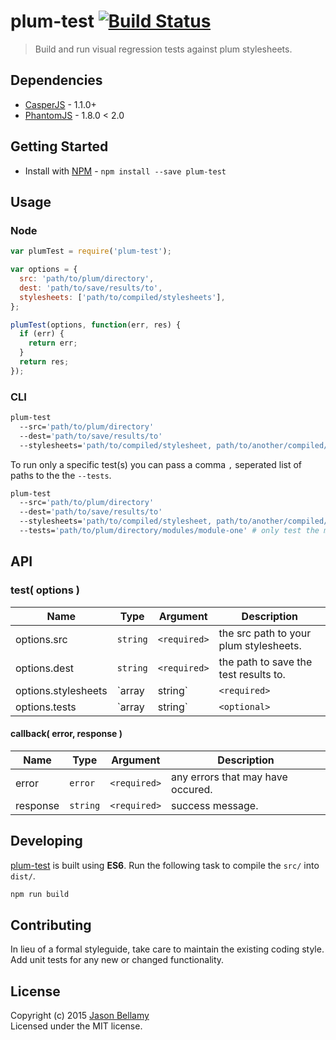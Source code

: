 # plum-test [![Build Status](https://travis-ci.org/plum-css/plum-test.png?branch=master)](https://travis-ci.org/plum-css/plum-test)

> Build and run visual regression tests against plum stylesheets.


## Dependencies
- [CasperJS](http://casperjs.org/) - 1.1.0+
- [PhantomJS](http://phantomjs.org/) - 1.8.0 < 2.0


## Getting Started

- Install with [NPM](https://www.npmjs.org/) - `npm install --save plum-test`


## Usage

### Node

```javascript
var plumTest = require('plum-test');

var options = {
  src: 'path/to/plum/directory',
  dest: 'path/to/save/results/to',
  stylesheets: ['path/to/compiled/stylesheets'],
};

plumTest(options, function(err, res) {
  if (err) {
    return err;
  }
  return res;
});
```

### CLI

```bash
plum-test
  --src='path/to/plum/directory'
  --dest='path/to/save/results/to'
  --stylesheets='path/to/compiled/stylesheet, path/to/another/compiled/stylesheet'
```

To run only a specific test(s) you can pass a comma `,` seperated list of paths to the the `--tests`.

```bash
plum-test
  --src='path/to/plum/directory'
  --dest='path/to/save/results/to'
  --stylesheets='path/to/compiled/stylesheet, path/to/another/compiled/stylesheet'
  --tests='path/to/plum/directory/modules/module-one' # only test the module-one module.
```

## API

### test( options )

Name                | Type            | Argument     | Description
--------------------|-----------------|--------------|------------
options.src         | `string`        | `<required>` | the src path to your plum stylesheets.
options.dest        | `string`        | `<required>` | the path to save the test results to.
options.stylesheets | `array|string`  | `<required>` | the paths to your compiled css stylesheets.
options.tests       | `array|string`  | `<optional>` | the paths to the tests to be run.

#### callback( error, response )

Name     | Type       | Argument     | Description
---------|------------|--------------|------------
error    | `error`    | `<required>` | any errors that may have occured.
response | `string`   | `<required>` | success message.


## Developing

[plum-test](https://github.com/plum-css/plum-test) is built using **ES6**. Run the following task to compile the `src/` into `dist/`.

```bash
npm run build
```


## Contributing
In lieu of a formal styleguide, take care to maintain the existing coding style. Add unit tests for any new or changed functionality.


## License
Copyright (c) 2015 [Jason Bellamy ](http://jasonbellamy.com)  
Licensed under the MIT license.
